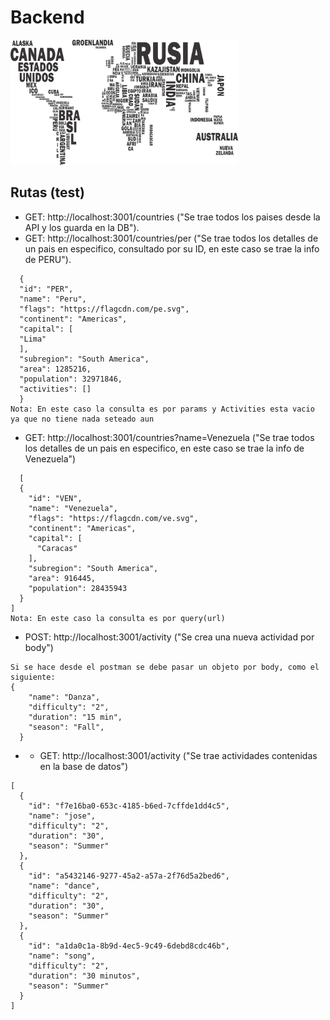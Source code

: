 # Backend

<p align="left">
  <img height="200" src="../countries.png" />
</p>

## Rutas (test)

- GET: http://localhost:3001/countries ("Se trae todos los paises desde la API y los guarda en la DB").
- GET: http://localhost:3001/countries/per ("Se trae todos los detalles de un pais en especifico, consultado por su ID, en este caso se trae la info de PERU").

```
  {
  "id": "PER",
  "name": "Peru",
  "flags": "https://flagcdn.com/pe.svg",
  "continent": "Americas",
  "capital": [
  "Lima"
  ],
  "subregion": "South America",
  "area": 1285216,
  "population": 32971846,
  "activities": []
  }
Nota: En este caso la consulta es por params y Activities esta vacio ya que no tiene nada seteado aun
```

- GET: http://localhost:3001/countries?name=Venezuela ("Se trae todos los detalles de un pais en especifico, en este caso se trae la info de Venezuela")

```
  [
  {
    "id": "VEN",
    "name": "Venezuela",
    "flags": "https://flagcdn.com/ve.svg",
    "continent": "Americas",
    "capital": [
      "Caracas"
    ],
    "subregion": "South America",
    "area": 916445,
    "population": 28435943
  }
]
Nota: En este caso la consulta es por query(url)
```

- POST: http://localhost:3001/activity ("Se crea una nueva actividad por body")

```
Si se hace desde el postman se debe pasar un objeto por body, como el siguiente:
{
    "name": "Danza",
    "difficulty": "2",
    "duration": "15 min",
    "season": "Fall",
  }

```

- - GET: http://localhost:3001/activity ("Se trae actividades contenidas en la base de datos")

```
[
  {
    "id": "f7e16ba0-653c-4185-b6ed-7cffde1dd4c5",
    "name": "jose",
    "difficulty": "2",
    "duration": "30",
    "season": "Summer"
  },
  {
    "id": "a5432146-9277-45a2-a57a-2f76d5a2bed6",
    "name": "dance",
    "difficulty": "2",
    "duration": "30",
    "season": "Summer"
  },
  {
    "id": "a1da0c1a-8b9d-4ec5-9c49-6debd8cdc46b",
    "name": "song",
    "difficulty": "2",
    "duration": "30 minutos",
    "season": "Summer"
  }
]
```
